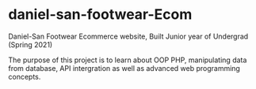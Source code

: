 # daniel-san-footwear-Ecom
Daniel-San Footwear Ecommerce website, Built Junior year of Undergrad (Spring 2021)

The purpose of this project is to learn about OOP PHP, manipulating data from database, API intergration as well as advanced web programming concepts. 